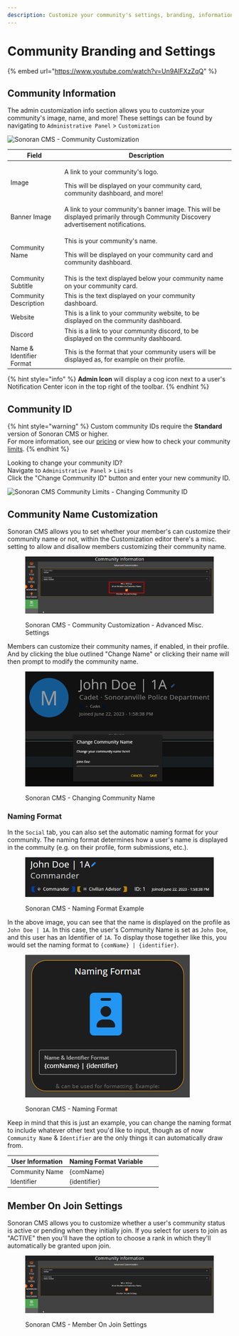 ```yaml
---
description: Customize your community's settings, branding, information, and more!
---
```


# Community Branding and Settings

{% embed url="https://www.youtube.com/watch?v=Un9AIFXzZqQ" %}

## Community Information

The admin customization info section allows you to customize your community's image, name, and more! These settings can be found by navigating to `Administrative Panel` > `Customization`

![Sonoran CMS - Community Customization](https://i.imgur.com/AVQq90Y.png)

| Field                    | Description                                                                                                                        |
| ------------------------ | ---------------------------------------------------------------------------------------------------------------------------------- |
| Image                    | <p>A link to your community's logo.</p><p>This will be displayed on your community card, community dashboard, and more!</p>        |
| Banner Image             | A link to your community's banner image. This will be displayed primarily through Community Discovery advertisement notifications. |
| Community Name           | <p>This is your community's name.</p><p>This will be displayed on your community card and community dashboard.</p>                 |
| Community Subtitle       | This is the text displayed below your community name on your community card.                                                       |
| Community Description    | This is the text displayed on your community dashboard.                                                                            |
| Website                  | This is a link to your community website, to be displayed on the community dashboard.                                              |
| Discord                  | This is a link to your community discord, to be displayed on the community dashboard.                                              |
| Name & Identifier Format | This is the format that your community users will be displayed as, for example on their profile.                                   |

{% hint style="info" %}
**Admin Icon** will display a cog icon next to a user's Notification Center icon in the top right of the toolbar.
{% endhint %}

## Community ID

{% hint style="warning" %}
Custom community IDs require the **Standard** version of Sonoran CMS or higher.\
For more information, see our [pricing](https://sonorancms.com/#/pricing) or view how to check your community [limits](../administrative/view-your-limits.md).
{% endhint %}

Looking to change your community ID?\
Navigate to `Administrative Panel` > `Limits`\
Click the "Change Community ID" button and enter your new community ID.

![Sonoran CMS Community Limits - Changing Community ID](https://i.imgur.com/8DLUVwx.png)

## Community Name Customization

Sonoran CMS allows you to set whether your member's can customize their community name or not, within the Customization editor there's a misc. setting to allow and disallow members customizing their community name.

<figure><img src="../../.gitbook/assets/CMS_CustomizationAdvancedCustNameHighlight.png" alt=""><figcaption><p>Sonoran CMS - Community Customization - Advanced Misc. Settings</p></figcaption></figure>

Members can customize their community names, if enabled, in their profile. And by clicking the blue outlined "Change Name" or clicking their name will then prompt to modify the community name.&#x20;

<figure><img src="../../.gitbook/assets/CMS_ChangeCommNameProfile.png" alt=""><figcaption><p>Sonoran CMS - Changing Community Name</p></figcaption></figure>

### Naming Format

In the `Social` tab, you can also set the automatic naming format for your community. The naming format determines how a user's name is displayed in the commuity (e.g. on their profile, form submissions, etc.).&#x20;



<figure><img src="../../.gitbook/assets/CMS_NamingFormatExample.png" alt=""><figcaption><p>Sonoran CMS - Naming Format Example</p></figcaption></figure>

In the above image, you can see that the name is displayed on the profile as `John Doe | 1A`. In this case, the user's Community Name is set as `John Doe`, and this user has an Identifier of `1A`. To display those together like this, you would set the naming format to `{comName} | {identifier}`.&#x20;

<figure><img src="../../.gitbook/assets/CMS_CustomizationNamingFormat.png" alt=""><figcaption><p>Sonoran CMS - Naming Format</p></figcaption></figure>

Keep in mind that this is just an example, you can change the naming format to include whatever other text you'd like to input, though as of now `Community Name` & `Identifier` are the only things it can automatically draw from.

<table><thead><tr><th>User Information</th><th>Naming Format Variable</th><th data-hidden></th><th data-hidden></th></tr></thead><tbody><tr><td>Community Name</td><td>{comName}</td><td></td><td></td></tr><tr><td>Identifier</td><td>{identifier}</td><td></td><td></td></tr></tbody></table>

## Member On Join Settings

Sonoran CMS allows you to customize whether a user's community status is active or pending when they initially join. If you select for users to join as "ACTIVE" then you'll have the option to choose a rank in which they'll automatically be granted upon join.

<figure><img src="../../.gitbook/assets/CMS_CustomizationAdvanced (1).png" alt=""><figcaption><p>Sonoran CMS - Member On Join Settings</p></figcaption></figure>
